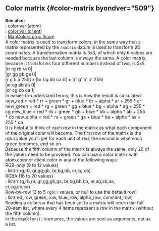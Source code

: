 ## Color matrix {#color-matrix byondver="509"}    
**See also:**    
:   [color var (atom)](/atom/var/color)    
:   [color var (client)](/client/var/color)    
:   [MapColors proc (icon)](/icon/proc/MapColors)    
A color matrix is used to transform colors, in the same way that a    
matrix represented by the `/matrix` datum is used to transform 2D    
coordinates. A transformation matrix is 3x3, of which only 6 values are    
needed because the last column is always the same. A color matrix,    
because it transforms four different numbers instead of two, is 5x5.    
                    |rr rg rb ra 0|    
                    |gr gg gb ga 0|    
    [r g b a 255] x |br bg bb ba 0| = [r' g' b' a' 255]    
                    |ar ag ab aa 0|    
                    |cr cg cb ca 1|    
In easier-to-understand terms, this is how the result is calculated:    
new_red = red \* rr + green \* gr + blue \* br + alpha \* ar + 255 \* cr    
new_green = red \* rg + green \* gg + blue \* bg + alpha \* ag + 255 \*    
cg new_blue = red \* rb + green \* gb + blue \* bb + alpha \* ab + 255    
\* cb new_alpha = red \* ra + green \* ga + blue \* ba + alpha \* aa +    
255 \* ca    
It is helpful to think of each row in the matrix as what each component    
of the original color will become. The first row of the matrix is the    
rgba value you\'ll get for each unit of red; the second is what each    
green becomes, and so on.    
Because the fifth column of the matrix is always the same, only 20 of    
the values need to be provided. You can use a color matrix with    
atom.color or client.color in any of the following ways:    
RGB-only (9 to 12 values)    
:   list(rr,rg,rb, gr,gg,gb, br,bg,bb, cr,cg,cb)    
RGBA (16 to 20 values)    
:   list(rr,rg,rb,ra, gr,gg,gb,ga, br,bg,bb,ba, ar,ag,ab,aa,    
    cr,cg,cb,ca)    
Row-by-row (3 to 5 `rgb()` values, or null to use the default row)    
:   list(red_row, green_row, blue_row, alpha_row, constant_row)    
Reading a color var that has been set to a matrix will return the full    
20-item list, where every 4 items represent a row in the matrix (without    
the fifth column).    
In the `MapColors()` icon proc, the values are sent as arguments, not as    
a list.  